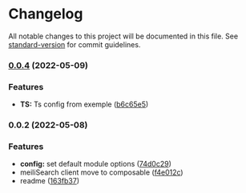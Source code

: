 # Changelog

All notable changes to this project will be documented in this file. See [standard-version](https://github.com/conventional-changelog/standard-version) for commit guidelines.

### [0.0.4](https://github.com/xlanex6/nuxt-meilisearch/compare/v0.0.2...v0.0.4) (2022-05-09)


### Features

* **TS:** Ts config from exemple ([b6c65e5](https://github.com/xlanex6/nuxt-meilisearch/commit/b6c65e5a7579fec9623de5419221b83487f01eb2))

### 0.0.2 (2022-05-08)


### Features

* **config:** set default module options ([74d0c29](https://github.com/xlanex6/nuxt-meilisearch/commit/74d0c2917063fd2ce1e04e0b451b80835d541421))
* meiliSearch client move to composable ([f4e012c](https://github.com/xlanex6/nuxt-meilisearch/commit/f4e012ce4be6c2a06df1ffeddfc3a1ab0f976180))
* readme ([163fb37](https://github.com/xlanex6/nuxt-meilisearch/commit/163fb377e9fc0a7342624f2c5c016efc3954c4c2))
